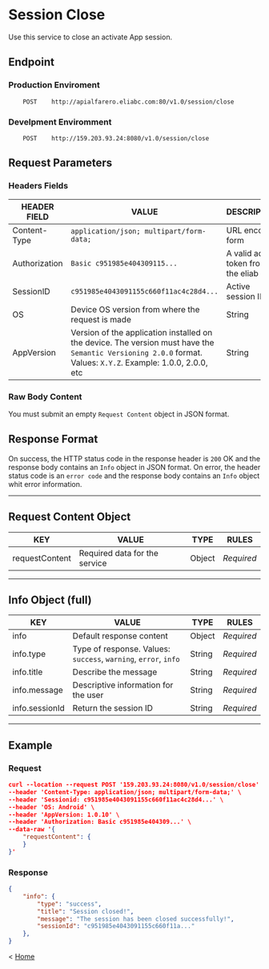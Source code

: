 # **Session Close**

Use this service to close an activate App session.

## **Endpoint**

### Production Enviroment
```
    POST    http://apialfarero.eliabc.com:80/v1.0/session/close
```

### Develpment Enviromment
```
    POST    http://159.203.93.24:8080/v1.0/session/close
```

## **Request Parameters**

### Headers Fields


| HEADER FIELD | VALUE | DESCRIPTION | RULE |
|---|---|---|:---:|
| Content-Type | `application/json; multipart/form-data;` | URL encoded form | *Required* |
| Authorization | `Basic c951985e404309115...` | A valid access token from the eliab API | *Required* |
| SessionID | `c951985e4043091155c660f11ac4c28d4...` | Active session ID | *Required* |
| OS | Device OS version from where the request is made | String | *Optional* |
| AppVersion | Version of the application installed on the device. The version must have the `Semantic Versioning 2.0.0` format. Values: `X.Y.Z`. Example: 1.0.0, 2.0.0, etc  | String | *Optional* |

### Raw Body Content
You must submit an empty `Request Content` object in JSON format.

## **Response Format**

On success, the HTTP status code in the response header is `200` OK and the response body contains an `Info` object in JSON format. On error, the header status code is an `error code` and the response body contains an `Info` object whit error information.

---

## **Request Content Object**

| KEY	 | VALUE | TYPE | RULES |
|-----|-------------|------|-------|
| requestContent | Required data for the service | Object | *Required* |

---

## **Info Object (full)**

| KEY	 | VALUE | TYPE | RULES |
|-----|-------------|------|-------|
| info | Default response content | Object | *Required* |
| info.type | Type of response. Values: `success`, `warning`, `error`, `info` | String | *Required* |
| info.title | Describe the message | String | *Required* |
| info.message | Descriptive information for the user | String | *Required* |
| info.sessionId | Return the session ID | String | *Required* |

---

## **Example**

### Request 

```json
curl --location --request POST '159.203.93.24:8080/v1.0/session/close' \
--header 'Content-Type: application/json; multipart/form-data;' \
--header 'Sessionid: c951985e4043091155c660f11ac4c28d4...' \
--header 'OS: Android' \
--header 'AppVersion: 1.0.10' \
--header 'Authorization: Basic c951985e404309...' \
--data-raw '{
    "requestContent": {
    }
}'

```

### Response

``` json
{
    "info": {
        "type": "success",
        "title": "Session closed!",
        "message": "The session has been closed successfully!",
        "sessionId": "c951985e4043091155c660f11a..."
    },
}
```

< [Home](../home.md)
